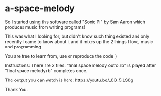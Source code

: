 # a-space-melody

So I started using this software called "Sonic Pi" by Sam Aaron
which produces music from writing programs!

This was what I looking for, but didn't know such thing existed
and only recently I came to know about it and it mixes up the 2
things I love, music and programming.

You are free to learn from, use or reproduce the code :)

Instructions:
There are 2 files.
"final space melody outro.rb" is played after "final space melody.rb" completes once.

The output you can watch is here:
https://youtu.be/_8I3-5iLS8g

Thank You.
